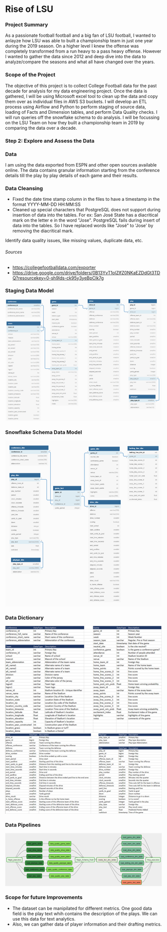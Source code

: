 # Rise of LSU

### Project Summary
As a passionate football football and a big fan of LSU football, I wanted to anlayze how LSU was able to built a championship team in just one year during the 2019 season. On a higher level I knew the offense was completely transformed from a run heavy to a pass heavy offense. However I wanted to gather the data since 2012 and deep dive into the data to analyze/compare the seasons and what all have changed over the years.

### Scope of the Project
The objective of this project is to collect College Football data for the past decade for analysis for my data engineering project. Once the data is gathered, I will be using Microsoft excel tool to clean up the data and copy them over as individual files in AWS S3 buckets. I will develop an ETL process using Airflow and Python to perform staging of source data, loading of Facts and Dimension tables, and perform Data Quality checks. I will run queries off the snowflake schema to do analysis. I will be focussing on the LSU Team on how they built a championship team in 2019 by comparing the data over a decade.

### Step 2: Explore and Assess the Data

### Data
I am using the data exported from ESPN and other open sources available online. The data contains granular information starting from the conference details till the play by play details of each game and their results.

### Data Cleansing
- Fixed the date time stamp column in the files to have a timestamp in the format YYYY-MM-DD HH:MM:SS
- Cleaned up special characters that PostgreSQL does not support during insertion of data into the tables. For ex: San José State has a diacritical mark on the letter e in the word "Jose". PostgreSQL fails during insert of data into the tables. So I have replaced words like "José" to 'Jose' by removing the diacritical mark.

Identify data quality issues, like missing values, duplicate data, etc.

###### Sources 
- https://collegefootballdata.com/exporter
- https://drive.google.com/drive/folders/0B13YvT1olZIfZ0NKaEZDdGt3TDQ?resourcekey=0-sh9lds-ck95y3yeBpClk7g


### Staging Data Model

<img src='images/Staging Data Model.png'>

### Snowflake Schema Data Model

<img src='images/game_facts.png'>


### Data Dictionary
<img src='images/Data_Dictionary_1.jpg'>

<img src='images/Data_Dictionary_2.jpg'>

### Data Pipelines

<img src='images/Airflow_Image.jpg'>

### Scope for future Improvements
- The dataset can be manipilated for different metrics. One good data field is the play text whih contains the description of the plays. We can use this data for text analytics.
- Also, we can gather data of player information and their drafting metrics.
